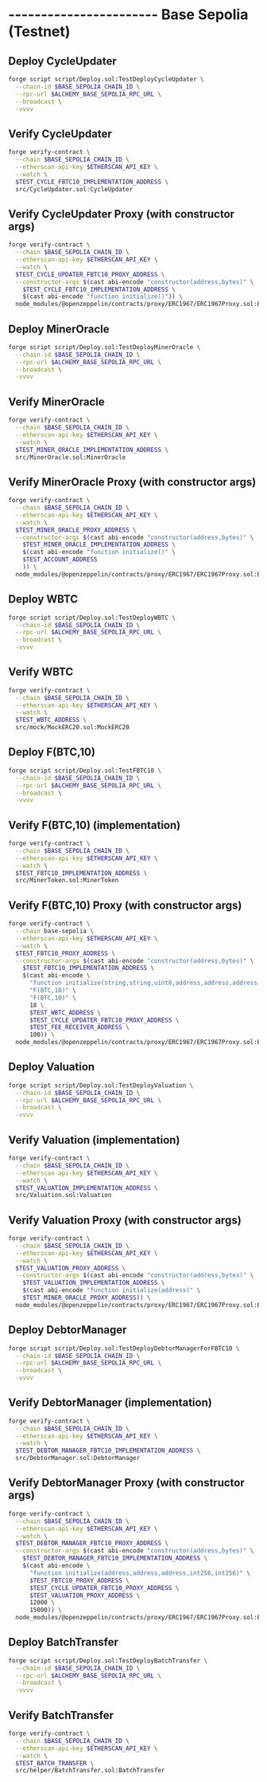 # ----------------------- Base Sepolia (Testnet)

## Deploy CycleUpdater

```bash
forge script script/Deploy.sol:TestDeployCycleUpdater \
  --chain-id $BASE_SEPOLIA_CHAIN_ID \
  --rpc-url $ALCHEMY_BASE_SEPOLIA_RPC_URL \
  --broadcast \
  -vvvv
```

## Verify CycleUpdater

```bash
forge verify-contract \
  --chain $BASE_SEPOLIA_CHAIN_ID \
  --etherscan-api-key $ETHERSCAN_API_KEY \
  --watch \
  $TEST_CYCLE_FBTC10_IMPLEMENTATION_ADDRESS \
  src/CycleUpdater.sol:CycleUpdater
```

## Verify CycleUpdater Proxy (with constructor args)

```bash
forge verify-contract \
  --chain $BASE_SEPOLIA_CHAIN_ID \
  --etherscan-api-key $ETHERSCAN_API_KEY \
  --watch \
  $TEST_CYCLE_UPDATER_FBTC10_PROXY_ADDRESS \
  --constructor-args $(cast abi-encode "constructor(address,bytes)" \
    $TEST_CYCLE_FBTC10_IMPLEMENTATION_ADDRESS \
    $(cast abi-encode "function initialize()")) \
  node_modules/@openzeppelin/contracts/proxy/ERC1967/ERC1967Proxy.sol:ERC1967Proxy
```

## Deploy MinerOracle

```bash
forge script script/Deploy.sol:TestDeployMinerOracle \
  --chain-id $BASE_SEPOLIA_CHAIN_ID \
  --rpc-url $ALCHEMY_BASE_SEPOLIA_RPC_URL \
  --broadcast \
  -vvvv
```

## Verify MinerOracle

```bash
forge verify-contract \
  --chain $BASE_SEPOLIA_CHAIN_ID \
  --etherscan-api-key $ETHERSCAN_API_KEY \
  --watch \
  $TEST_MINER_ORACLE_IMPLEMENTATION_ADDRESS \
  src/MinerOracle.sol:MinerOracle
```

## Verify MinerOracle Proxy (with constructor args)

```bash
forge verify-contract \
  --chain $BASE_SEPOLIA_CHAIN_ID \
  --etherscan-api-key $ETHERSCAN_API_KEY \
  --watch \
  $TEST_MINER_ORACLE_PROXY_ADDRESS \
  --constructor-args $(cast abi-encode "constructor(address,bytes)" \
    $TEST_MINER_ORACLE_IMPLEMENTATION_ADDRESS \
    $(cast abi-encode "function initialize()" \
    $TEST_ACCOUNT_ADDRESS
    )) \
  node_modules/@openzeppelin/contracts/proxy/ERC1967/ERC1967Proxy.sol:ERC1967Proxy
```

## Deploy WBTC

```bash
forge script script/Deploy.sol:TestDeployWBTC \
  --chain-id $BASE_SEPOLIA_CHAIN_ID \
  --rpc-url $ALCHEMY_BASE_SEPOLIA_RPC_URL \
  --broadcast \
  -vvvv
```

## Verify WBTC

```bash
forge verify-contract \
  --chain $BASE_SEPOLIA_CHAIN_ID \
  --etherscan-api-key $ETHERSCAN_API_KEY \
  --watch \
  $TEST_WBTC_ADDRESS \
  src/mock/MockERC20.sol:MockERC20
```

## Deploy F(BTC,10)

```bash
forge script script/Deploy.sol:TestFBTC10 \
  --chain-id $BASE_SEPOLIA_CHAIN_ID \
  --rpc-url $ALCHEMY_BASE_SEPOLIA_RPC_URL \
  --broadcast \
  -vvvv
```

## Verify F(BTC,10) (implementation)

```bash
forge verify-contract \
  --chain $BASE_SEPOLIA_CHAIN_ID \
  --etherscan-api-key $ETHERSCAN_API_KEY \
  --watch \
  $TEST_FBTC10_IMPLEMENTATION_ADDRESS \
  src/MinerToken.sol:MinerToken
```

## Verify F(BTC,10) Proxy (with constructor args)

```bash
forge verify-contract \
  --chain base-sepolia \
  --etherscan-api-key $ETHERSCAN_API_KEY \
  --watch \
  $TEST_FBTC10_PROXY_ADDRESS \
  --constructor-args $(cast abi-encode "constructor(address,bytes)" \
    $TEST_FBTC10_IMPLEMENTATION_ADDRESS \
    $(cast abi-encode \
      "function initialize(string,string,uint8,address,address,address,uint256)" \
      "F(BTC,10)" \
      "F(BTC,10)" \
      18 \
      $TEST_WBTC_ADDRESS \
      $TEST_CYCLE_UPDATER_FBTC10_PROXY_ADDRESS \
      $TEST_FEE_RECEIVER_ADDRESS \
      100)) \
  node_modules/@openzeppelin/contracts/proxy/ERC1967/ERC1967Proxy.sol:ERC1967Proxy
```

## Deploy Valuation

```bash
forge script script/Deploy.sol:TestDeployValuation \
  --chain-id $BASE_SEPOLIA_CHAIN_ID \
  --rpc-url $ALCHEMY_BASE_SEPOLIA_RPC_URL \
  --broadcast \
  -vvvv
```

## Verify Valuation (implementation)

```bash
forge verify-contract \
  --chain $BASE_SEPOLIA_CHAIN_ID \
  --etherscan-api-key $ETHERSCAN_API_KEY \
  --watch \
  $TEST_VALUATION_IMPLEMENTATION_ADDRESS \
  src/Valuation.sol:Valuation
```

## Verify Valuation Proxy (with constructor args)

```bash
forge verify-contract \
  --chain $BASE_SEPOLIA_CHAIN_ID \
  --etherscan-api-key $ETHERSCAN_API_KEY \
  --watch \
  $TEST_VALUATION_PROXY_ADDRESS \
  --constructor-args $(cast abi-encode "constructor(address,bytes)" \
    $TEST_VALUATION_IMPLEMENTATION_ADDRESS \
    $(cast abi-encode "function initialize(address)" \
    $TEST_MINER_ORACLE_PROXY_ADDRESS)) \
  node_modules/@openzeppelin/contracts/proxy/ERC1967/ERC1967Proxy.sol:ERC1967Proxy
```

## Deploy DebtorManager

```bash
forge script script/Deploy.sol:TestDeployDebtorManagerForFBTC10 \
  --chain-id $BASE_SEPOLIA_CHAIN_ID \
  --rpc-url $ALCHEMY_BASE_SEPOLIA_RPC_URL \
  --broadcast \
  -vvvv
```

## Verify DebtorManager (implementation)

```bash
forge verify-contract \
  --chain $BASE_SEPOLIA_CHAIN_ID \
  --etherscan-api-key $ETHERSCAN_API_KEY \
  --watch \
  $TEST_DEBTOR_MANAGER_FBTC10_IMPLEMENTATION_ADDRESS \
  src/DebtorManager.sol:DebtorManager
```

## Verify DebtorManager Proxy (with constructor args)

```bash
forge verify-contract \
  --chain $BASE_SEPOLIA_CHAIN_ID \
  --etherscan-api-key $ETHERSCAN_API_KEY \
  --watch \
  $TEST_DEBTOR_MANAGER_FBTC10_PROXY_ADDRESS \
  --constructor-args $(cast abi-encode "constructor(address,bytes)" \
    $TEST_DEBTOR_MANAGER_FBTC10_IMPLEMENTATION_ADDRESS \
    $(cast abi-encode \
      "function initialize(address,address,address,int256,int256)" \
      $TEST_FBTC10_PROXY_ADDRESS \
      $TEST_CYCLE_UPDATER_FBTC10_PROXY_ADDRESS \
      $TEST_VALUATION_PROXY_ADDRESS \
      12000 \
      15000)) \
  node_modules/@openzeppelin/contracts/proxy/ERC1967/ERC1967Proxy.sol:ERC1967Proxy
```


## Deploy BatchTransfer

```bash
forge script script/Deploy.sol:TestDeployBatchTransfer \
  --chain-id $BASE_SEPOLIA_CHAIN_ID \
  --rpc-url $ALCHEMY_BASE_SEPOLIA_RPC_URL \
  --broadcast \
  -vvvv
```

## Verify BatchTransfer

```bash
forge verify-contract \
  --chain $BASE_SEPOLIA_CHAIN_ID \
  --etherscan-api-key $ETHERSCAN_API_KEY \
  --watch \
  $TEST_BATCH_TRANSFER \
  src/helper/BatchTransfer.sol:BatchTransfer
```